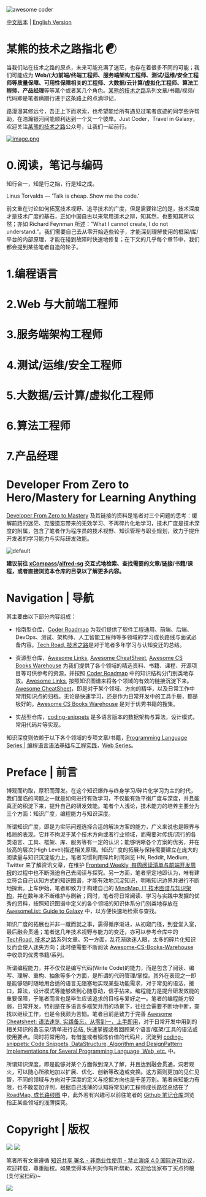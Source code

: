 ![awesome coder](https://user-images.githubusercontent.com/5803001/43364904-59f5bda6-9356-11e8-9ab3-ae073d08bb9e.png)

[中文版本](./README.md) | [English Version](./README-en.md)

# 某熊的技术之路指北 ☯

当我们站在技术之路的原点，未来可能充满了迷茫，也存在着很多不同的可能；我们可能成为 **Web/(大)前端/终端工程师、服务端架构工程师、测试/运维/安全工程师等质量保障、可用性保障相关的工程师、大数据/云计算/虚拟化工程师、算法工程师、产品经理**等等某个或者某几个角色。[某熊的技术之路](https://github.com/wxyyxc1992/Developer-Zero-To-Mastery)系列文章/书籍/视频/代码即是笔者蹒跚行进于这条路上的点滴印记，

路漫漫其修远兮，吾正上下而求索，也希望能给所有遇见过笔者痕迹的同学些许帮助，在浩瀚银河间能顺利达到一个又一个彼岸。Just Coder，Travel in Galaxy，欢迎关注[某熊的技术之路](https://i.postimg.cc/mDxdH0VL/image.png)公众号，让我们一起前行。

[![image.png](https://i.postimg.cc/7Lq1rwBT/image.png)](https://postimg.cc/bZFSQcfz)

# 0.阅读，笔记与编码

知行合一，知是行之始，行是知之成。

Linus Torvalds — 'Talk is cheap. Show me the code.'

前文重在讨论如何拓宽技术视野、追寻技术的广度，但是需要铭记的是，技术深度才是技术广度的基石，正如中国自古以来常用道术之辩，知其然，也要知其所以然；亦如 Richard Feynman 所述：”What I cannot create, I do not understand.”。我们需要自己去从零开始造些轮子，才能深刻理解使用的框架/库/平台的内部原理，才能在碰到故障时快速地修复；在下文的几乎每个章节中，我们都会提到某些笔者自造的轮子。

# 1.编程语言

# 2.Web 与大前端工程师

# 3.服务端架构工程师

# 4.测试/运维/安全工程师

# 5.大数据/云计算/虚拟化工程师

# 6.算法工程师

# 7.产品经理

# Developer From Zero to Hero/Mastery for Learning Anything

[Developer From Zero to Mastery](./) 及其链接的资料是笔者对三个问题的思考：缓解前路的迷茫、克服遗忘带来的无效学习、不再碎片化地学习，技术广度是技术深度的附属，包含了笔者作为程序员的技术视野、知识管理与职业规划，致力于提升开发者的学习能力与实际研发效能。

![default](https://i.postimg.cc/7Lq1rwBT/image.png)

**建议前往 [xCompass](https://wxyyxc1992.github.io/home/#/search)/[alfred-sg](https://github.com/wxyyxc1992/Soogle/tree/master/alfred-sg) 交互式地检索、查找需要的文章/链接/书籍/课程，或者直接浏览本仓库的目录以了解更多内容。**

# Navigation | 导航

其主要由以下部分内容组成：

- 指南型仓库，[Coder Roadmap](./) 为我们提供了软件工程通用、前端、后端、DevOps、测试、架构师、人工智能工程师等多领域的学习成长路线与面试必备内容。[Tech Road, 技术之路](./TechRoad)是对于笔者多年学习与认知变迁的总结。

- 资源型仓库，[Awesome Links](https://github.com/wxyyxc1992/Awesome-Lists), [Awesome CheatSheet](https://github.com/wxyyxc1992/Awesome-CheatSheets), [Awesome CS Books Warehouse](https://github.com/wxyyxc1992/Awesome-CS-Books-Warehouse) 为我们提供了各个领域的精选资料、书籍、课程、开源项目等可供参考的资源，并按照 [Coder Roadmap](./) 中的知识结构分门别类地存放。[Awesome Links](https://github.com/wxyyxc1992/Awesome-Lists), 按照知识图谱来将各个领域的有效的链接沉淀下来。[Awesome CheatSheet](https://github.com/wxyyxc1992/Awesome-CheatSheets)，即是对于某个领域、方向的精华，以及日常工作中常用知识点的归档。无论是快速学习，还是作为日常开发中的工具手册，都是极好的。[Awesome CS Books Warehouse](https://github.com/wxyyxc1992/Awesome-CS-Books-Warehouse) 是对于优秀书籍的搜集。

- 实战型仓库，[coding-snippets](https://github.com/wxyyxc1992/coding-snippets) 是多语言版本的数据架构与算法，设计模式，常用代码片等实现。

知识深度则依赖于以下各个领域的专项文章/书籍，[Programming Language Series | 编程语言语法基础与工程实践](https://github.com/wxyyxc1992/ProgrammingLanguage-Series)，[Web Series](https://github.com/wxyyxc1992/Web-Series)。

# Preface | 前言

博观而约取，厚积而薄发。在这个知识爆炸与终身学习/碎片化学习为主的时代，我们面临的问题之一就是如何进行有效学习，不仅能有效平衡广度与深度，并且能真正的积淀下来，提升自己的研发效能。笔者个人浅论，技术能力的培养主要分为三个方面：知识广度，编程能力与知识深度。

所谓知识广度，即是为实际问题选择合适的解决方案的能力，广义来说也是眼界与格局的表现。它并不拘泥于某个技术方向或者行业领域，而需要对传统/流行的各类语言、工具、框架、库、服务等有一定的认识；能够明晰各个方案的优劣，并在较高的层次(High Level)描述相关原理。知识广度的拓展与保持需要建立在庞大的阅读量与知识沉淀能力上，笔者习惯利用碎片时间浏览 HN, Reddit, Medium, Twitter 来了解资讯文章，在维护 [Frontend Weekly, 每周阅读清单与前端开发周报](https://parg.co/UHG)的过程中也不断强迫自己去阅读与探究。另一方面，笔者坚定地即认为，唯有建立符合自己认知方式的知识图谱，才能有效地沉淀知识，明晰知识边界并进行不断地探索。上车伊始，笔者即致力于构建自己的 [MindMap, IT 技术图谱与知识架构](./MindMap)，并在数年来不断维护与刷新；同时，笔者将日常阅读、学习与实践中发掘的优秀的资料，按照知识图谱中定义的各个领域的知识体系分门别类地存放在 [AwesomeList: Guide to Galaxy](https://github.com/Awesome-Lists) 中，以方便快速地检索与查找。

知识广度的拓展也并非一蹴而就之事，需得循序渐进，从初窥门径，到登堂入室，最后融会贯通；笔者这几年技术视野与能力的变迁，亦可以参考仓库中的 [TechRoad, 技术之路](./TechRoad)系列文章。另一方面，乱花渐欲迷人眼，太多的碎片化知识反而会使人迷失方向；此时便需要不断阅读 [Awesome-CS-Books-Warehouse](https://github.com/wxyyxc1992/Awesome-CS-Books-Warehouse) 中收录的优秀书籍/系列。

所谓编程能力，并不仅仅是编写代码(Write Code)的能力，而是包含了阅读、编写、理解、重构、抽象等多个方面，是所谓的代码管理/掌控。其外在表现之一即是能够随时随地用合适的语言无阻塞地实现某些功能需求，对于常见的语法，接口，算法，设计模式等能够做到心随意动，信手拈来。编程能力是提升研发效能的重要保障，于笔者而言也是毕生应该追求的目标与爱好之一。笔者的编程能力较弱，日常开发，特别是在多语言多框架并用的场景下，往往会需要不断地中断，查找以继续工作，也是令我颇为苦恼。笔者目前是致力于完善 [Awesome Cheatsheet: 语法速览, 实践备忘，从零到一，上手即用](https://github.com/wxyyxc1992/Awesome-CheatSheets)，对于日常开发中用到的相关知识的备忘录/清单进行总结, 快速掌握或者回顾某个语言/框架/工具的语法或使用要点。同时将常用的，有借鉴或者锻炼价值的代码片，沉淀到 [coding-snippets: Code Snippets, DataStructure, Algorithm and DesignPattern Implementations for Several Programming Language, Web, etc.](https://github.com/wxyyxc1992/coding-snippets) 中。

所谓知识深度，即是能够对某个方面做到深入了解，并且达到融会贯通，洞若观火，可以随心所欲地加以扩展、优化、创新等改造或变换。这方面则更加的见仁见智，不同的领域与方向对于深度的定义与挖掘方向也是千差万别。笔者自知能力有限，也不敢妄加评判，根据自己浅薄的认知将常见的工程师成长路径总结在了 [RoadMap, 成长路线图](./RoadMap) 中，此外若有兴趣可以前往笔者的 [Github 笔记仓库](https://github.com/wxyyxc1992?tab=repositories)浏览指正某些领域的浅薄探究。

# Copyright | 版权

![](https://parg.co/bDY) ![](https://parg.co/bDm)

笔者所有文章遵循 [知识共享 署名 - 非商业性使用 - 禁止演绎 4.0 国际许可协议](https://creativecommons.org/licenses/by-nc-nd/4.0/deed.zh)，欢迎转载，尊重版权。如果觉得本系列对你有所帮助，欢迎给我家布丁买点狗粮(支付宝扫码)~

![](https://github.com/wxyyxc1992/OSS/blob/master/2017/8/1/Buding.jpg?raw=true)
